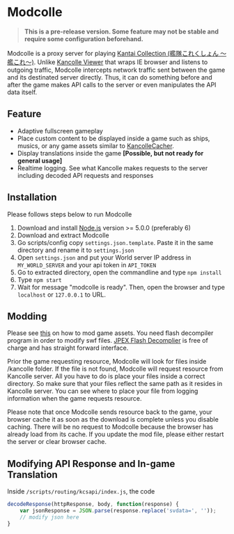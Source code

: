 # Modcolle
> **This is a pre-release version. Some feature may not be stable and require some configuration beforehand.**

Modcolle is a proxy server for playing [Kantai Collection (艦隊これくしょん ～艦これ～)](http://www.dmm.com/netgame_s/kancolle/).
Unlike [Kancolle Viewer](https://github.com/Grabacr07/KanColleViewer) that wraps IE browser and listens to outgoing traffic, Modcolle intercepts network traffic sent between the game and its destinated server directly.
Thus, it can do something before and after the game makes API calls to the server or even manipulates the API data itself.

## Feature
* Adaptive fullscreen gameplay
* Place custom content to be displayed inside a game such as ships, musics, or any game assets similar to [KancolleCacher](https://github.com/df32/KanColleCacher).
* Display translations inside the game **[Possible, but not ready for general usage]**
* Realtime logging. See what Kancolle makes requests to the server including decoded API requests and responses

## Installation
Please follows steps below to run Modcolle

1. Download and install [Node.js](https://nodejs.org/en/) version >= 5.0.0 (preferably 6)
2. Download and extract Modcolle
3. Go scripts/config copy ``settings.json.template``. Paste it in the same directory and rename it to ``settings.json``
4. Open ``settings.json`` and put your World server IP address in ``MY_WORLD_SERVER`` and your api token in ``API_TOKEN``
5. Go to extracted directory, open the commandline and type ``npm install``
6. Type ``npm start``
7. Wait for message "modcolle is ready". Then, open the browser and type ``localhost`` or ``127.0.0.1`` to URL.

## Modding
Please see [this](http://himeuta.org/showthread.php?4880-Guide-Mod-Your-Game-Guide) on how to mod game assets.
You need flash decompiler program in order to modify swf files.
[JPEX Flash Decomplier](https://www.free-decompiler.com/flash/download/) is free of charge and has straight forward interface.

Prior the game requesting resource, Modcolle will look for files inside /kancolle folder.
If the file is not found, Modcolle will request resource from Kancolle server.
All you have to do is place your files inside a correct directory.
So make sure that your files reflect the same path as it resides in Kancolle server.
You can see where to place your file from logging information when the game requests resource.

Please note that once Modcolle sends resource back to the game, your browser cache it as soon as the download is complete unless you disable caching.
There will be no request to Modcolle because the browser has already load from its cache.
If you update the mod file, please either restart the server or clear browser cache.

## Modifying API Response and In-game Translation
Inside ``/scripts/routing/kcsapi/index.js``, the code
```javascript
decodeResponse(httpResponse, body, function(response) {
	var jsonResponse = JSON.parse(response.replace('svdata=', ''));
	// modify json here
}
```
